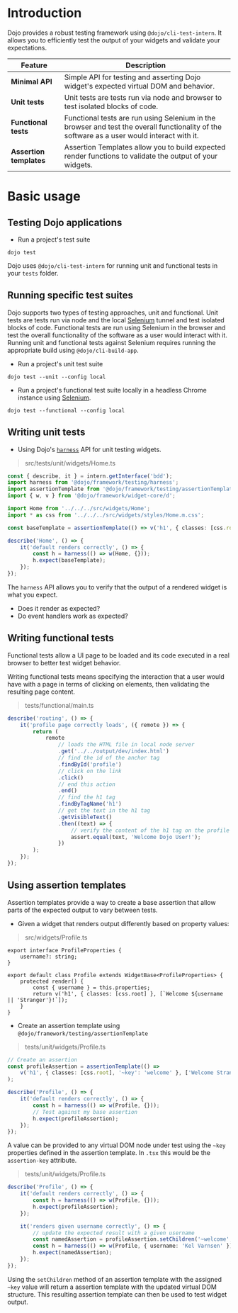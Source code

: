 # Introduction

Dojo provides a robust testing framework using `@dojo/cli-test-intern`. It allows you to efficiently test the output of your widgets and validate your expectations.

| Feature                 | Description                                                                                                                                 |
| ----------------------- | ------------------------------------------------------------------------------------------------------------------------------------------- |
| **Minimal API**         | Simple API for testing and asserting Dojo widget's expected virtual DOM and behavior.                                                       |
| **Unit tests**          | Unit tests are tests run via node and browser to test isolated blocks of code.                                                              |
| **Functional tests**    | Functional tests are run using Selenium in the browser and test the overall functionality of the software as a user would interact with it. |
| **Assertion templates** | Assertion Templates allow you to build expected render functions to validate the output of your widgets.                                    |

# Basic usage

## Testing Dojo applications

-   Run a project's test suite

```shell
dojo test
```

Dojo uses `@dojo/cli-test-intern` for running unit and functional tests in your `tests` folder.

## Running specific test suites

Dojo supports two types of testing approaches, unit and functional. Unit tests are tests run via node and the local
[Selenium] tunnel and test isolated blocks of code. Functional tests are run using Selenium in the browser and test
the overall functionality of the software as a user would interact with it. Running unit and functional tests against Selenium requires running the appropriate build using `@dojo/cli-build-app`.

-   Run a project's unit test suite

```shell
dojo test --unit --config local
```

-   Run a project's functional test suite locally in a headless Chrome instance using [Selenium].

```shell
dojo test --functional --config local
```

## Writing unit tests

-   Using Dojo's [`harness`](https://github.com/dojo/framework/tree/master/src/testing) API for unit testing widgets.

> src/tests/unit/widgets/Home.ts

```ts
const { describe, it } = intern.getInterface('bdd');
import harness from '@dojo/framework/testing/harness';
import assertionTemplate from '@dojo/framework/testing/assertionTemplate';
import { w, v } from '@dojo/framework/widget-core/d';

import Home from '../../../src/widgets/Home';
import * as css from '../../../src/widgets/styles/Home.m.css';

const baseTemplate = assertionTemplate(() => v('h1', { classes: [css.root] }, ['Home Page']));

describe('Home', () => {
	it('default renders correctly', () => {
		const h = harness(() => w(Home, {}));
		h.expect(baseTemplate);
	});
});
```

The `harness` API allows you to verify that the output of a rendered widget is what you expect.

-   Does it render as expected?
-   Do event handlers work as expected?

## Writing functional tests

Functional tests allow a UI page to be loaded and its code executed in a real browser to better test widget behavior.

Writing functional tests means specifying the interaction that a user would have with a page in terms of clicking on elements, then validating the resulting page content.

> tests/functional/main.ts

```ts
describe('routing', () => {
	it('profile page correctly loads', ({ remote }) => {
		return (
			remote
				// loads the HTML file in local node server
				.get('../../output/dev/index.html')
				// find the id of the anchor tag
				.findById('profile')
				// click on the link
				.click()
				// end this action
				.end()
				// find the h1 tag
				.findByTagName('h1')
				// get the text in the h1 tag
				.getVisibleText()
				.then((text) => {
					// verify the content of the h1 tag on the profile page
					assert.equal(text, 'Welcome Dojo User!');
				})
		);
	});
});
```

## Using assertion templates

Assertion templates provide a way to create a base assertion that allow parts of the expected output to vary between tests.

-   Given a widget that renders output differently based on property values:

> src/widgets/Profile.ts

```tsx
export interface ProfileProperties {
	username?: string;
}

export default class Profile extends WidgetBase<ProfileProperties> {
	protected render() {
		const { username } = this.properties;
		return v('h1', { classes: [css.root] }, [`Welcome ${username || 'Stranger'}!`]);
	}
}
```

-   Create an assertion template using `@dojo/framework/testing/assertionTemplate`

> tests/unit/widgets/Profile.ts

```ts
// Create an assertion
const profileAssertion = assertionTemplate(() =>
	v('h1', { classes: [css.root], '~key': 'welcome' }, ['Welcome Stranger!'])
);

describe('Profile', () => {
	it('default renders correctly', () => {
		const h = harness(() => w(Profile, {}));
		// Test against my base assertion
		h.expect(profileAssertion);
	});
});
```

A value can be provided to any virtual DOM node under test using the `~key` properties defined in the assertion template. In `.tsx` this would be the `assertion-key` attribute.

> tests/unit/widgets/Profile.ts

```ts
describe('Profile', () => {
	it('default renders correctly', () => {
		const h = harness(() => w(Profile, {}));
		h.expect(profileAssertion);
	});

	it('renders given username correctly', () => {
		// update the expected result with a given username
		const namedAssertion = profileAssertion.setChildren('~welcome', () => ['Welcome Kel Varnsen!']);
		const h = harness(() => w(Profile, { username: 'Kel Varnsen' }));
		h.expect(namedAssertion);
	});
});
```

Using the `setChildren` method of an assertion template with the assigned `~key` value will return a assertion template with the updated virtual DOM structure. This resulting assertion template can then be used to test widget output.

[dojo cli]: https://github.com/dojo/cli
[intern]: https://theintern.io/
[selenium]: http://www.seleniumhq.org/
